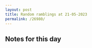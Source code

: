 ```yaml
---
layout: post
title: Random ramblings at 21-05-2023
permalink: /26980/
---
```

## Notes for this day
